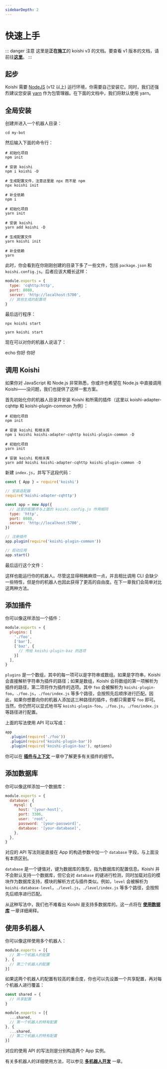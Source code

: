 ```yaml
---
sidebarDepth: 2
---
```


# 快速上手

::: danger 注意
这里是**正在施工**的 koishi v3 的文档。要查看 v1 版本的文档，请前往[**这里**](/v1/)。
:::

## 起步

Koishi 需要 [NodeJS](https://nodejs.org/) (v12 以上) 运行环境，你需要自己安装它。同时，我们还强烈建议您安装 [yarn](https://classic.yarnpkg.com/lang/en/) 作为包管理器。在下面的文档中，我们将默认使用 yarn。

## 全局安装

创建并进入一个机器人目录：

```cli
cd my-bot
```

然后输入下面的命令行：

<panel-view class="code" type="package-manager">

```npm
# 初始化项目
npm init

# 安装 koishi
npm i koishi -D

# 生成配置文件，注意这里是 npx 而不是 npm
npx koishi init

# 补全依赖
npm i
```

```yarn
# 初始化项目
yarn init

# 安装 koishi
yarn add koishi -D

# 生成配置文件
yarn koishi init

# 补全依赖
yarn
```

</panel-view>

此时，你会看到在你刚刚创建的目录下多了一些文件，包括 `package.json` 和 `koishi.config.js`。后者应该大概长这样：

```js koishi.config.js
module.exports = {
  type: 'cqhttp:http',
  port: 8080,
  server: 'http://localhost:5700',
  // 其他生成的配置项
}
```

最后运行程序：

<panel-view class="code" type="package-manager">

```npm
npx koishi start
```

```yarn
yarn koishi start
```

</panel-view>

现在可以对你的机器人说话了：

<panel-view title="聊天记录">
<chat-message nickname="Alice" color="#cc0066">echo 你好</chat-message>
<chat-message nickname="Koishi" avatar="/koishi.png">你好</chat-message>
</panel-view>

## 调用 Koishi

如果你对 JavaScript 和 Node.js 非常熟悉，你或许也希望在 Node.js 中直接调用 Koishi——没问题，我们也提供了这样一套方案。

首先初始化你的机器人目录并安装 Koishi 和所需的插件（这里以 koishi-adapter-cqhttp 和 koishi-plugin-common 为例）：

<panel-view class="code" type="package-manager">

```npm
# 初始化项目
npm init

# 安装 koishi 和相关库
npm i koishi koishi-adapter-cqhttp koishi-plugin-common -D
```

```yarn
# 初始化项目
yarn init

# 安装 koishi 和相关库
yarn add koishi koishi-adapter-cqhttp koishi-plugin-common -D
```

</panel-view>

新建 `index.js`，并写下这段代码：

```js index.js
const { App } = require('koishi')

// 安装适配器
require('koishi-adapter-cqhttp')

const app = new App({
  // 这里的配置项与上面的 koishi.config.js 作用相同
  type: 'http',
  port: 8080,
  server: 'http://localhost:5700',
})

// 注册插件
app.plugin(require('koishi-plugin-common'))

// 启动应用
app.start()
```

最后运行这个文件：

<Terminal :content="[
  { content: [{ text: 'node', class: 'input' }, ' .'] },
]" static></Terminal>

这样也能运行你的机器人。尽管这显得稍微麻烦一点，并且相比调用 CLI 会缺少一些特性，但是你的机器人也因此获得了更高的自由度。在下一章我们会简单对比这两种方法。

## 添加插件

你可以像这样添加一个插件：

```js koishi.config.js
module.exports = {
  plugins: [
    './foo',
    ['bar'],
    ['baz', {
      // 传给 koishi-plugin-baz 的选项
    }]
  ],
}
```

`plugins` 是一个数组，其中的每一项可以是字符串或数组。如果是字符串，Koishi 会直接解析字符串为插件的路径；如果是数组，Koishi 会将数组的第一项解析为插件的路径，第二项将作为插件的选项。其中 `foo` 会被解析为 `koishi-plugin-foo`，`./foo.js`，`./foo/index.js` 等多个路径，会按照先后顺序进行匹配。因此，如果你想要向你的机器人添加这三种路径的插件，你都只需要写 `foo` 即可。当然，你仍然可以显式地书写 `koishi-plugin-foo`，`./foo.js`，`./foo/index.js` 等路径进行配置。

上面的写法使用 API 可以写成：

```js index.js
app
  .plugin(require('./foo'))
  .plugin(require('koishi-plugin-bar'))
  .plugin(require('koishi-plugin-baz'), options)
```

你可以在 [**插件与上下文**](./plugin-and-context.md) 一章中了解更多有关插件的细节。

## 添加数据库

你可以像这样添加一个数据库：

```js koishi.config.js
module.exports = {
  database: {
    mysql: {
      host: '[your-host]',
      port: 3306,
      user: 'root',
      password: '[your-password]',
      database: '[your-database]',
    },
  },
}
```

对应的 API 写法则是直接在 App 的构造参数中加一个 `database` 字段，与上面没有本质区别。

`database` 是一个键值对，键为数据库的类型，指为数据库的配置信息。Koishi 并不会默认支持一个数据库，但它会对 `database` 的键进行检测，同时加载对应的模块作为数据库支持，模块的解析方式与插件类似。例如，`level` 会被解析为 `koishi-database-level`，`./level.js`，`./level/index.js` 等多个路径，会按照先后顺序进行匹配。

从这种写法中，我们也不难看出 Koishi 是支持多数据库的。这一点将在 [**使用数据库**](./using-database.md) 一章详细阐释。

## 使用多机器人

你可以像这样使用多个机器人：

```js koishi.config.js
module.exports = [{
  // 第一个机器人的配置
}, {
  // 第二个机器人的配置
}]
```

如果这两个机器人的配置有较高的重合度，你也可以先设置一个共享配置，再对每个机器人进行覆盖：

```js koishi.config.js
const shared = {
  // 共享配置
}

module.exports = [{
  ...shared,
  // 第一个机器人的特有配置
}, {
  ...shared,
  // 第二个机器人的特有配置
}]
```

对应的使用 API 的写法则是分别构造两个 App 实例。

有关多机器人的详细使用方法，可以参见 [**多机器人开发**](./multiple-bots.md) 一章。
